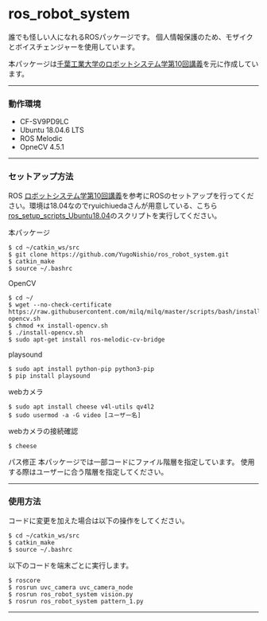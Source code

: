 # ros_robot_system

誰でも怪しい人になれるROSパッケージです。
個人情報保護のため、モザイクとボイスチェンジャーを使用しています。

本パッケージは[千葉工業大学のロボットシステム学第10回講義](https://github.com/ryuichiueda/robosys2020/blob/master/md/ros.md)を元に作成しています。

---
### 動作環境
- CF-SV9PD9LC
- Ubuntu 18.04.6 LTS
- ROS Melodic
- OpneCV 4.5.1

---
### セットアップ方法
ROS
[ロボットシステム学第10回講義](https://github.com/ryuichiueda/robosys2020/blob/master/md/ros.md)を参考にROSのセットアップを行ってください。環境は18.04なのでryuichiuedaさんが用意している、こちら[ros_setup_scripts_Ubuntu18.04](https://github.com/ryuichiueda/ros_setup_scripts_Ubuntu18.04_server)のスクリプトを実行してください。

本パッケージ
``` 
$ cd ~/catkin_ws/src
$ git clone https://github.com/YugoNishio/ros_robot_system.git
$ catkin_make
$ source ~/.bashrc
``` 
OpenCV
```  
$ cd ~/
$ wget --no-check-certificate https://raw.githubusercontent.com/milq/milq/master/scripts/bash/install-opencv.sh  
$ chmod +x install-opencv.sh
$ ./install-opencv.sh
$ sudo apt-get install ros-melodic-cv-bridge
```  
playsound
```  
$ sudo apt install python-pip python3-pip
$ pip install playsound
```  
webカメラ
```  
$ sudo apt install cheese v4l-utils qv4l2
$ sudo usermod -a -G video [ユーザー名]
```  
webカメラの接続確認
```  
$ cheese
```  
パス修正
本パッケージでは一部コードにファイル階層を指定しています。
使用する際はユーザーに合う階層を指定してください。

---
### 使用方法
コードに変更を加えた場合は以下の操作をしてください。
```  
$ cd ~/catkin_ws/src
$ catkin_make
$ source ~/.bashrc
```  
以下のコードを端末ごとに実行します。
```  
$ roscore
$ rosrun uvc_camera uvc_camera_node
$ rosrun ros_robot_system vision.py
$ rosrun ros_robot_system pattern_1.py
```  

---
